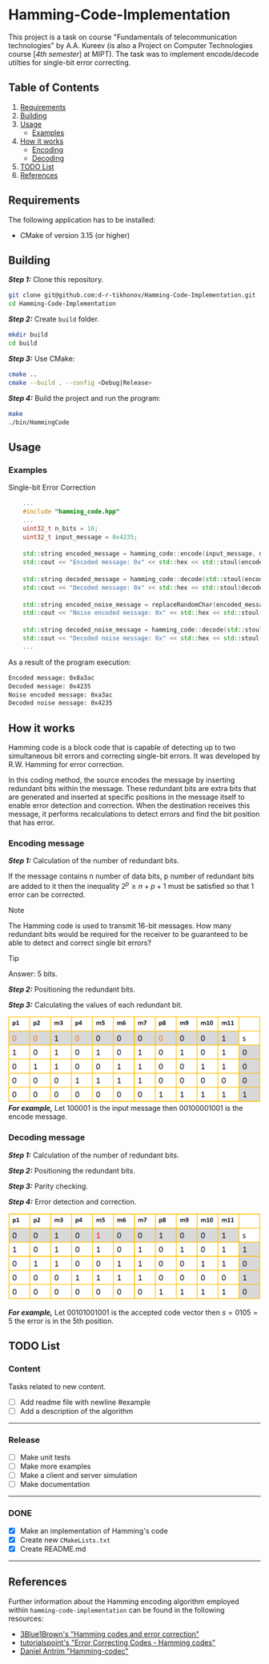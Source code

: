 # Hamming-Code-Implementation

This project is a task on course "Fundamentals of telecommunication technologies" by A.A. Kureev (is also a Project on Computer Technologies course [_4th semester_] at MIPT). The task was to implement encode/decode utilties for single-bit error correcting.

## Table of Contents
1. [Requirements](#requirements)
2. [Building](#building)
3. [Usage](#usage)
    * [Examples](#c-examples)
4. [How it works](#how-it-works)
    * [Encoding](#encoding-message)
    * [Decoding](#decoding-message)
5. [TODO List](todo-list)
6. [References](#references)

## Requirements

The following application has to be installed:
- CMake of version 3.15 (or higher)

## Building

***Step 1:*** Clone this repository.
```bash
git clone git@github.com:d-r-tikhonov/Hamming-Code-Implementation.git
cd Hamming-Code-Implementation
```

***Step 2:*** Create `build` folder.
```bash
mkdir build
cd build
```

***Step 3:*** Use CMake:
```bash
cmake ..
cmake --build . --config <Debug|Release>
``` 

***Step 4:*** Build the project and run the program:
```bash
make
./bin/HammingCode
```

## Usage

### Examples

Single-bit Error Correction
```c++
    ...
    #include "hamming_code.hpp"
    ...
    uint32_t n_bits = 16;
    uint32_t input_message = 0x4235;

    std::string encoded_message = hamming_code::encode(input_message, n_bits);
    std::cout << "Encoded message: 0x" << std::hex << std::stoul(encoded_message, 0, 2) << std::endl;

    std::string decoded_message = hamming_code::decode(std::stoul(encoded_message, 0, 2), encoded_message.length());
    std::cout << "Decoded message: 0x" << std::hex << std::stoul(decoded_message, 0, 2) << std::endl;

    std::string encoded_noise_message = replaceRandomChar(encoded_message);
    std::cout << "Noise encoded message: 0x" << std::hex << std::stoul(encoded_noise_message, 0, 2) << std::endl;

    std::string decoded_noise_message = hamming_code::decode(std::stoul(encoded_noise_message, 0, 2), encoded_noise_message.length());
    std::cout << "Decoded noise message: 0x" << std::hex << std::stoul(decoded_noise_message, 0, 2) << std::endl;
    ...
```
As a result of the program execution:

```bash
Encoded message: 0x8a3ac
Decoded message: 0x4235
Noise encoded message: 0xa3ac
Decoded noise message: 0x4235
```

## How it works

Hamming code is a block code that is capable of detecting up to two simultaneous bit errors and correcting single-bit errors. It was developed by R.W. Hamming for error correction.

In this coding method, the source encodes the message by inserting redundant bits within the message. These redundant bits are extra bits that are generated and inserted at specific positions in the message itself to enable error detection and correction. When the destination receives this message, it performs recalculations to detect errors and find the bit position that has error.

### Encoding message

***Step 1:*** Calculation of the number of redundant bits.

If the message contains n number of data bits, p number of redundant bits are added to it then the inequality $2^p \geq n + p + 1$ must be satisfied so that 1 error can be corrected. 

> [!NOTE]
> The Hamming code is used to transmit 16-bit messages. How many redundant bits would be required for the receiver to be guaranteed to be able to detect and correct single bit errors?

> [!TIP]
> Answer: 5 bits.

***Step 2:*** Positioning the redundant bits.

***Step 3:*** Calculating the values of each redundant bit.

![Example of encode](images/encode.png)
***For example,*** Let 100001 is the input message then 00100001001 is the encode message.


### Decoding message

***Step 1:*** Calculation of the number of redundant bits.

***Step 2:*** Positioning the redundant bits.

***Step 3:*** Parity checking.

***Step 4:*** Error detection and correction.

![Example of decode](images/decode.png)

***For example,*** Let 00101001001 is the accepted code vector then $s = 0105 = 5$ the error is in the 5th position.

## TODO List

### Content

Tasks related to new content.

- [ ] Add readme file with newline #example
- [ ] Add a description of the algorithm

____

### Release

- [ ] Make unit tests
- [ ] Make more examples
- [ ] Make a client and server simulation
- [ ] Make documentation

____

### DONE

- [x] Make an implementation of Hamming's code
- [x] Create new `CMakeLists.txt`
- [x] Create README.md

____

## References
Further information about the Hamming encoding algorithm employed within `hamming-code-implementation` can be found in the following resources:
  * [3Blue1Brown's "Hamming codes and error correction"](https://www.youtube.com/watch?v=X8jsijhllIA)
  * [tutorialspoint's "Error Correcting Codes - Hamming codes"](https://www.tutorialspoint.com/error-correcting-codes-hamming-codes)
  * [Daniel Antrim "Hamming-codec"](https://github.com/dantrim/hamming-codec)